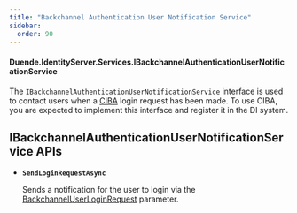 ```yaml
---
title: "Backchannel Authentication User Notification Service"
sidebar:
  order: 90
---
```


#### Duende.IdentityServer.Services.IBackchannelAuthenticationUserNotificationService

The `IBackchannelAuthenticationUserNotificationService` interface is used to contact users when
a [CIBA](/identityserver/v7/ui/ciba) login request has been made.
To use CIBA, you are expected to implement this interface and register it in the DI system.

## IBackchannelAuthenticationUserNotificationService APIs

* **`SendLoginRequestAsync`**

  Sends a notification for the user to login via
  the [BackchannelUserLoginRequest](/identityserver/v7/reference/models/ciba_login_request) parameter.

